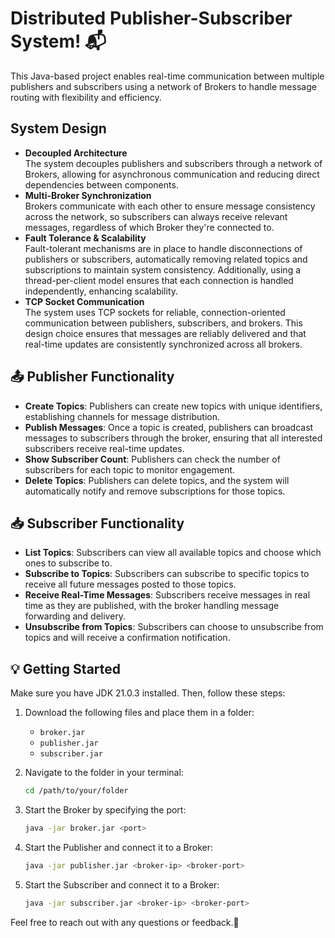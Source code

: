 # Distributed Publisher-Subscriber System! 📬

This Java-based project enables real-time communication between multiple publishers and subscribers using a network of Brokers to handle message routing with flexibility and efficiency.

## System Design
- **Decoupled Architecture** <br>
  The system decouples publishers and subscribers through a network of Brokers, allowing for asynchronous communication and reducing direct dependencies between components.
- **Multi-Broker Synchronization** <br>
  Brokers communicate with each other to ensure message consistency across the network, so subscribers can always receive relevant messages, regardless of which Broker they're connected to.
- **Fault Tolerance & Scalability** <br>
  Fault-tolerant mechanisms are in place to handle disconnections of publishers or subscribers, automatically removing related topics and subscriptions to maintain system consistency. Additionally, using a thread-per-client model ensures that each connection is handled independently, enhancing scalability.
- **TCP Socket Communication** <br>
  The system uses TCP sockets for reliable, connection-oriented communication between publishers, subscribers, and brokers. This design choice ensures that messages are reliably delivered and that real-time updates are consistently synchronized across all brokers.

## 📤 Publisher Functionality
- **Create Topics**: Publishers can create new topics with unique identifiers, establishing channels for message distribution.
- **Publish Messages**: Once a topic is created, publishers can broadcast messages to subscribers through the broker, ensuring that all interested subscribers receive real-time updates.
- **Show Subscriber Count**: Publishers can check the number of subscribers for each topic to monitor engagement.
- **Delete Topics**: Publishers can delete topics, and the system will automatically notify and remove subscriptions for those topics.

## 📥 Subscriber Functionality
- **List Topics**: Subscribers can view all available topics and choose which ones to subscribe to.
- **Subscribe to Topics**: Subscribers can subscribe to specific topics to receive all future messages posted to those topics.
- **Receive Real-Time Messages**: Subscribers receive messages in real time as they are published, with the broker handling message forwarding and delivery.
- **Unsubscribe from Topics**: Subscribers can choose to unsubscribe from topics and will receive a confirmation notification.


## 💡 Getting Started
Make sure you have JDK 21.0.3 installed. Then, follow these steps:

1. Download the following files and place them in a folder:
   - `broker.jar`
   - `publisher.jar`
   - `subscriber.jar`

2. Navigate to the folder in your terminal:
   ```bash
   cd /path/to/your/folder
   ```
3. Start the Broker by specifying the port:
   ```bash
   java -jar broker.jar <port>
   ```
4. Start the Publisher and connect it to a Broker:
   ```bash
   java -jar publisher.jar <broker-ip> <broker-port>
   ```
5. Start the Subscriber and connect it to a Broker:
   ```bash
   java -jar subscriber.jar <broker-ip> <broker-port>
   ```

Feel free to reach out with any questions or feedback.👋
